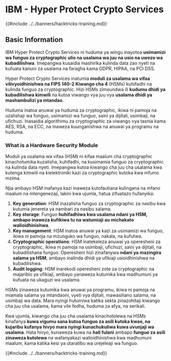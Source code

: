 # IBM - Hyper Protect Crypto Services

{{#include ../../banners/hacktricks-training.md}}

## Basic Information

IBM Hyper Protect Crypto Services ni huduma ya wingu inayotoa **usimamizi wa funguo za cryptographic ulio na usalama wa juu na usio na uwezo wa kubadilishwa**. Imepangwa kusaidia mashirika kulinda data zao nyeti na kufuata kanuni za usalama na faragha kama GDPR, HIPAA, na PCI DSS.

Hyper Protect Crypto Services inatumia **moduli za usalama wa vifaa vilivyoidhinishwa na FIPS 140-2 Kiwango cha 4** (HSMs) kuhifadhi na kulinda funguo za cryptographic. Hizi HSMs zimeundwa ili **kudumu dhidi ya kubadilishwa kimwili** na kutoa viwango vya juu vya **usalama dhidi ya mashambulizi ya mtandao**.

Huduma inatoa anuwai ya huduma za cryptographic, ikiwa ni pamoja na uzalishaji wa funguo, usimamizi wa funguo, saini ya dijitali, usimbaji, na ufichuzi. Inasaidia algorithimu za cryptographic za viwango vya tasnia kama AES, RSA, na ECC, na inaweza kuunganishwa na anuwai ya programu na huduma.

### What is a Hardware Security Module

Moduli ya usalama wa vifaa (HSM) ni kifaa maalum cha cryptographic kinachotumika kuzalisha, kuhifadhi, na kusimamia funguo za cryptographic na kulinda data nyeti. Imepangwa kutoa kiwango cha juu cha usalama kwa kutenga kimwili na kielektroniki kazi za cryptographic kutoka kwa mfumo mzima.

Njia ambayo HSM inafanya kazi inaweza kutofautiana kulingana na mfano maalum na mtengenezaji, lakini kwa ujumla, hatua zifuatazo hufanyika:

1. **Key generation**: HSM inazalisha funguo za cryptographic za nasibu kwa kutumia jenereta ya nambari za nasibu salama.
2. **Key storage**: Funguo **huhifadhiwa kwa usalama ndani ya HSM, ambapo inaweza kufikiwa tu na watumiaji au michakato walioidhinishwa**.
3. **Key management**: HSM inatoa anuwai ya kazi za usimamizi wa funguo, ikiwa ni pamoja na mzunguko wa funguo, nakala, na kufutwa.
4. **Cryptographic operations**: HSM inatekeleza anuwai ya operesheni za cryptographic, ikiwa ni pamoja na usimbaji, ufichuzi, saini ya dijitali, na kubadilishana funguo. Operesheni hizi zinafanywa **ndani ya mazingira salama ya HSM**, ambayo inalinda dhidi ya ufikiaji usioidhinishwa na kubadilishwa.
5. **Audit logging**: HSM inarekodi operesheni zote za cryptographic na majaribio ya ufikiaji, ambayo yanaweza kutumika kwa madhumuni ya kufuata na ukaguzi wa usalama.

HSMs zinaweza kutumika kwa anuwai ya programu, ikiwa ni pamoja na miamala salama ya mtandaoni, vyeti vya dijitali, mawasiliano salama, na usimbaji wa data. Mara nyingi hutumiwa katika sekta zinazohitaji kiwango cha juu cha usalama, kama vile fedha, huduma za afya, na serikali.

Kwa ujumla, kiwango cha juu cha usalama kinachotolewa na HSMs kinafanya **kuwa vigumu sana kutoa funguo za asili kutoka kwao, na kujaribu kufanya hivyo mara nyingi kunachukuliwa kuwa uvunjaji wa usalama**. Hata hivyo, kunaweza kuwa na **hali fulani** ambapo **funguo za asili zinaweza kutolewa** na wafanyakazi walioidhinishwa kwa madhumuni maalum, kama katika kesi ya utaratibu wa urejeleaji wa funguo.

{{#include ../../banners/hacktricks-training.md}}
